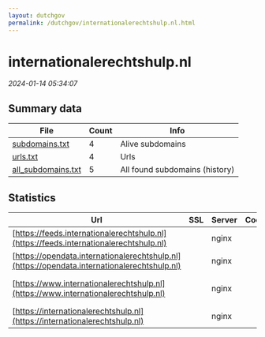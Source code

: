 ```yaml
---
layout: dutchgov
permalink: /dutchgov/internationalerechtshulp.nl.html
---
```



# internationalerechtshulp.nl
*2024-01-14 05:34:07*
## Summary data


| File       | Count | Info |
|------------|-------|------|
|[subdomains.txt](/data/internationalerechtshulp.nl/subdomains.txt)|4|Alive subdomains|
|[urls.txt](/data/internationalerechtshulp.nl/urls.txt)|4|Urls|
|[all_subdomains.txt](/data/internationalerechtshulp.nl/all_subdomains.txt)|5|All found subdomains (history)|


## Statistics


| Url | SSL | Server | Cookie | HSTS | CSP | XFO | XXP | RP | Tech |Title |
|------------|-------|------|------|------|------|------|------|------|------|------|
|[https://feeds.internationalerechtshulp.nl](https://feeds.internationalerechtshulp.nl)| |nginx| |:white_check_mark: | | :white_check_mark: | :white_check_mark: | :white_check_mark: |HSTS Nginx||
|[https://opendata.internationalerechtshulp.nl](https://opendata.internationalerechtshulp.nl)| |nginx| |:white_check_mark: | | :white_check_mark: | :white_check_mark: | :white_check_mark: |HSTS Nginx||
|[https://www.internationalerechtshulp.nl](https://www.internationalerechtshulp.nl)| |nginx| |:white_check_mark: |:warning: | :white_check_mark: | :white_check_mark: | :white_check_mark: |Bloomreach HSTS Nginx|Home | Internati...|
|[https://internationalerechtshulp.nl](https://internationalerechtshulp.nl)| |nginx| |:white_check_mark: |:warning: | :white_check_mark: | :white_check_mark: | :white_check_mark: |HSTS Nginx||